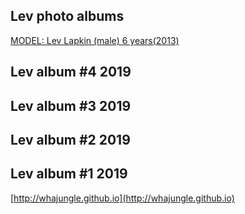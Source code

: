 
## Lev photo albums

[MODEL: Lev Lapkin (male) 6 years(2013) ](../)

<!--
https://www.publicalbum.org/blog/embedding-google-photos-albums
-->

## Lev album #4 2019

<script src="https://cdn.jsdelivr.net/npm/publicalbum@latest/dist/pa-embed-player.min.js" async></script>
<div class="pa-embed-player" style="width:100%; height:480px; display:none;"
  data-link="https://photos.app.goo.gl/KRUfnzZkuy7tTJKo8"
  data-title="MODEL: Lev Lapkin (male) 06.05.19 /  6 years / 01.18.2013"
  data-description="9 new photos added to shared album">
  <img data-src="https://lh3.googleusercontent.com/7O0PdDajZaPS5mFSpY-TSfflNMAChQ-cnsT-9-bA6ki7-nrlJD2COsd_TnulEn2kYFMfJzN-Wp3hQs24Ecwh4be6SK6Em893mwuGycHA5kur3dehUFfs-t66lClbx91gpcRXNCZ3kA=w1920-h1080" src="" alt="" />
  <img data-src="https://lh3.googleusercontent.com/RPcBKbXzHz20AJukTeEZXQAK0v4Y4gL75L9AK-BXYpFuDdrr9yqOGw4arboZeVkKziarkMOY2Oy3Pi538VtNuxDMx0RXPPKRV6LQ6dE9zceWNuEII2Cgo5arRaDB8VAIRPnORezNxg=w1920-h1080" src="" alt="" />
  <img data-src="https://lh3.googleusercontent.com/h8grgSEy_HYikshFbczmh-AZv3zhH5UPn2898oLMpAcMzu88ACyEnMaxrU52fRxC9fTDls3eMpcQeDNLho2jYVvUvY0CGk58FW8J_joTfeE30OlFVZVmKxbxDF-etbC7GDDwyJxtjw=w1920-h1080" src="" alt="" />
  <img data-src="https://lh3.googleusercontent.com/2ooQ1-BGb37Kqpvk49cqhWOJqJ2oO66Ja0Bdn8ZgAOfh5IRj37vg7aJFcLGUAzZ56muGaPnY872golsoP4Kx2TZLftFnzIc6w38ba_Ru-3b_0ojF5YFPM_MzFf0KPPIXVSesm-zajQ=w1920-h1080" src="" alt="" />
  <img data-src="https://lh3.googleusercontent.com/pAchQm_MsSD3CQ4i0QngEJLv6YrDuJh6VY9QsrjzByPWhzLd_JLLCPyQYfablVxVNmC9AdgvtITMloAjdk7Rfbxtd9xxyPFCFgv80ALsLfCQRl_CSexnz6c4rzq4wN6zhpVDNe8Y6w=w1920-h1080" src="" alt="" />
  <img data-src="https://lh3.googleusercontent.com/hcUaoe7k6U4ZSeoodpLrjvxbrFFm-DUF0SEXHf4LY3vSpHo9V_vwfYpyNX5L6sX9Vm3Nt3sSBXrD0TG7AuFpJjrn5NAzm7HpKOWj4bPWCWcf5XMuDbnasdKDlkKUcmNDy3ViR8T7Nw=w1920-h1080" src="" alt="" />
  <img data-src="https://lh3.googleusercontent.com/xDWpmzQg3rmWUJzPBhGL2WmCoCBdvSDGAYw9_dxhz-RVwnC1IcqKq6Dv2BGnhdpqzsJvPXswzRR4m8j7oJGkdOQ_BDlDLQf5sBycONXEKK5IrNUfu-6vQcFJuyp0ojohlAmlX4Uzxg=w1920-h1080" src="" alt="" />
  <img data-src="https://lh3.googleusercontent.com/21shiOEkIuJPujXoYFJd5oypnMSAbzNUSnLDAUHJGIbaLHXVaU6IHb7UsUcCnQBLaJU-238h6KljTQMz4j9OAI8OY1cbO3Zm3NScQGwNIExjy_4CJIKG1JqEnQDXFq0fVIy0B9MQfQ=w1920-h1080" src="" alt="" />
  <img data-src="https://lh3.googleusercontent.com/er8GoTY3AugR-NFyLGj0XhKW-yVMWaN7941rIyAxCzB3vAsRi3tdd4h6aGJY2kEW0TZTfgaOS4ATF-a3dN72az20JpQelJno6nnDXWOO96SlGBEA7VPdSM0CajCc7iHcT02zoCMS2A=w1920-h1080" src="" alt="" />
</div>

## Lev album #3 2019

<script src="https://cdn.jsdelivr.net/npm/publicalbum@latest/dist/pa-embed-player.min.js" async></script>
<div class="pa-embed-player" style="width:100%; height:480px; display:none;"
  data-link="https://photos.app.goo.gl/7pdAZEjizEPMZpqCA"
  data-title="MODEL: Lev Lapkin (male) /  6 years - #1"
  data-description="10 new photos added to shared album">
  <img data-src="https://lh3.googleusercontent.com/xPHPFk0W9waMn1qqUWI4D5MNbrvHwNZ6XLUbju3Hs5-286mr9NZ8gJC_OpYEKgmhWK1dUVlGElfnRPGbZhl57_A12VZvMiWqTQ0CGmeeFZHYtBOOn4VdbUXZt7Hl1dWCVOdX9reh=w1920-h1080" src="" alt="" />
  <img data-src="https://lh3.googleusercontent.com/UnCPW8VQcFiJBtWOUHhJfUTTNClMU5ilRoKijq__Wn1dmZEs7b1FxyjcPnvt4pQuhA9CYNjOPh0Zx2YvO-WHSJOb7TEZbBpeJe4djsBFmEzg4gDLaajJnRfX3knbgDVYkwBX_zHv=w1920-h1080" src="" alt="" />
  <img data-src="https://lh3.googleusercontent.com/IiSCFwCqXaOqTPjEF3k7F8_Lv3aMDnDw9CfRPtp7q15vljiBmm36mQSIPqsT8pxHEv8sunYfnfQUPRWEoHEPae6v3zxAC4xfI-0gWe2OJlF9bjoIvOZXaApadEWK-X9o4rciXqQb=w1920-h1080" src="" alt="" />
  <img data-src="https://lh3.googleusercontent.com/HqtIB_npg2WDImR6_F7K5yHX__-e7cx65RhlVPPA07OiYsliN2cDyk91L_twiOkWsSl4nHiEUmeSgJO9qYpKt-VmW2RF1TYfj0Jd2NY1oBYSQrcMZ7dG4KuHhP1Bf7NGePBVupX9=w1920-h1080" src="" alt="" />
  <img data-src="https://lh3.googleusercontent.com/cA3-Jw-HqR3nvEXEdw6ZhHkaUOo2CM8zboaDvVeBysxcvJShfyTgP_kpvUrtl7ZhG76rWzQOS2w4Q7xBJi-kUuvl1tl1ehfU9osedvgw4qG5H5ollm_Ps4_nWQd8jk_EsdiGiB8f=w1920-h1080" src="" alt="" />
  <img data-src="https://lh3.googleusercontent.com/PPVnc_GY3gZcqBzG6DVRIR_ZtDiIw9k1VktqgnO_Y4tuQSZvyr_oxHNoi_buRo24IeJuobg8cQ5Hkyg_yuLvxCzHEd6VP8PNIOKKk5cY2SwVzYI1S7RZXlDIkJC7buxb0D0owRaS=w1920-h1080" src="" alt="" />
  <img data-src="https://lh3.googleusercontent.com/IhfkoZpmfU3JV7-eOi8-o8CntLhRUvPaKza9YeBnbX3dduzmlAtgir2RqFHQ51xxFtMiZ3O1RUxwhLXgp9XkFmCUVAvMxn2ueTf40bZHi0mrvfLwcoPvfxfdp5dKkAlfFroFV-eT=w1920-h1080" src="" alt="" />
  <img data-src="https://lh3.googleusercontent.com/zcPKdf2ieQ5C_QUNKRAcuO8iMmLIE5zF7YEw_HgIH4JT7618anY1DGjs0rbGHlGspnQcYBkmWrbZkWrKISKNycbzlB9Rm7WvVU2EShZ8qgqG1hd8gTqe_Y9VEWaWffDTR06obr4j=w1920-h1080" src="" alt="" />
  <img data-src="https://lh3.googleusercontent.com/lYouk5z_7-P8RR0ovDsBtgT0l8bTvxkTUtAHM4VmceccNOrG4zKLZK5HPw8FAokLrPNmaga8ojc8_hahpCbI3NpKMv6V6Bzjo9bBUKnrJUcm-aO_4C5zd24AfkiTg9ttbKAs0Wkp=w1920-h1080" src="" alt="" />
  <img data-src="https://lh3.googleusercontent.com/8AhHWeW-KH-NO3adtZ_rUc_tCyKqlgPPsXv0OFUm-SCd75Td16r8nF2lzJZJm1_KJmsIy6vIOxBLI0wh8a_uFjhV7M-e6jt1uydXoN72NbzvGGu6AobmTr64C6yH295tU-Qs_jxW=w1920-h1080" src="" alt="" />
</div>

## Lev album #2 2019

<script src="https://cdn.jsdelivr.net/npm/publicalbum@latest/dist/pa-embed-player.min.js" async></script>
<div class="pa-embed-player" style="width:100%; height:480px; display:none;"
  data-link="https://photos.app.goo.gl/rLQRUnzxhZhKe3vD6"
  data-title="LEV"
  data-description="Lev Lapkin /   6 years (01.18.2013) sex: MALE
height: 115 сm (44'') / weight: 24 Kg
chest: 62 (24'') / waist: 47(18'') / hips: 59(23'')
hair color : light brown
year color: hazel - green
phone: +66829315202, +66983634676
mail: email2tema@gmail.com
address: 34/2 m1 Koh Kood, TRAT, 23000, Thailand">
  <img data-src="https://lh3.googleusercontent.com/bLIrY_PC1daarxEEt3BhUQ2Kqm6-g-BiOP1ptvqaCaKBC9tnCRDV74H0KpwdXx_40UdXgQXV3OzP9aPZ-izWI9GV87UkAUJHXB0nMG20_w0_QqIDo13S0lfMq7S4pLXXDRo0aBy-Ig=w1920-h1080" src="" alt="" />
  <img data-src="https://lh3.googleusercontent.com/lpFYNMsX80QMXNYxMG7EZHTOKWaURtiL9dIm2C3MNQL11Sh2StHERFSsUtQAOlbqOKOZ-ZYJcfsaSneXAR9O8pXzxnNmiTU1Vdq8rllMEoTBEAtihVpaNdDuA_qt9_l0NirIYfoR2Q=w1920-h1080" src="" alt="" />
  <img data-src="https://lh3.googleusercontent.com/x5RtK-yp1cKv5cJEK4MHcPI_zg1NbvMf3s_WO9WibOhGyRgPF7xhkMDTJO4FhLgJnaHykt0XB8e6lbkq2QXOINEe0ofH7jWGa96aHrUBg9lWnjcx6lIEzsbfwgZXmMLDVOuSZPQC8g=w1920-h1080" src="" alt="" />
  <img data-src="https://lh3.googleusercontent.com/1nOjRIZf7fygMnUDg47RDJMtTs-zsePGpeqgcYOJ-xMzFqMjg2TLCZYyPNIVz11nhkKLULlUDi6KbWJx1AfjXRLMcoMmuhlBVhYvALF5fhpEkvHEGtY-Cgn9nlun5RFHrCSr5ys5NQ=w1920-h1080" src="" alt="" />
  <img data-src="https://lh3.googleusercontent.com/XZ8e1PDrtmWoL6pXgnthMXbqR1HAactzsOVnFgeioGliNmucD7PD1-l6jV0RglmFNP0TPX1KsI_D2NHPdWB990yqZVvJo3SxiWwgXuyV515UZz38lfKmKhZN_W_g8AYwWVrl_9udaA=w1920-h1080" src="" alt="" />
  <img data-src="https://lh3.googleusercontent.com/VyS_gXkbEzNbFuBM-3xVzXENE31oSfbCRqvzaOx7PVnlKB3BUJIDumK2zp1zqCUmfoXLdLE8ImC1g9rKUbZQ5GGrdSUXjmTrI87N8sM7CMyTN3LFLQm5qEMyl7_3dNBTBYIlyTagag=w1920-h1080" src="" alt="" />
  <img data-src="https://lh3.googleusercontent.com/ynLMIJzKgnvlme2Yryl2SURNb2pNJi3zajzJCUg8qs3_Am1XGrUYzWqfGNYyZDTGtH5XOHG-8SvqRBWSvs-P8mzHaWMMioaFdYP5rjOT9HkWPXoSIgjTsVdznD-yk_pFZ0iiV8_2eA=w1920-h1080" src="" alt="" />
  <img data-src="https://lh3.googleusercontent.com/apYrxrM5hDOGR79QWFgoSDm0hY_MTPqSyrQMPc7SyFy5wB_lw9fE5KIsyZBlAgkZUfOXw1pXR9yq68ghzEMoLJDztgeV4wYlbWbHe3BZj58y1BikMvNMffY2j87Hftt88mSPkeaJSw=w1920-h1080" src="" alt="" />
  <img data-src="https://lh3.googleusercontent.com/IrEr33mnMMbFLtBL2q3TyAQXF91UpKhKTEDUnZDNgXF4B3-TRgs08VIyqHS3sg7kUOVDj2Xtzmnc9b8iaVQwUdzdYSGpbaPZ-2ojNCDvgs9KBcOCeVoNhsPVleHRIwgPuMI9k6kCbQ=w1920-h1080" src="" alt="" />
  <img data-src="https://lh3.googleusercontent.com/q2_vE9PW2MKqUdhWhrAgpiePd9eFN-Jjqy7gNIfK6phiVLeTRHydNuidg2pWVHrvoxWz17k8W36XbOkjz_WPCY30X8zOEGiAFh2G43ZzNe-0NvXQ4OWMkOCZEgpWagD2_MvxtIP1Kg=w1920-h1080" src="" alt="" />
</div>

## Lev album #1 2019

<script src="https://cdn.jsdelivr.net/npm/publicalbum@latest/dist/pa-embed-player.min.js" async></script>
<div class="pa-embed-player" style="width:100%; height:480px; display:none;"
  data-link="https://photos.app.goo.gl/H7jEnLwFRzqNavHy8"
  data-title="MODEL: Lev Lapkin (male) /  6 years / 01.18.2013"
  data-description="Lev Lapkin /   6 years (01.18.2013) sex: MALE
height: 115 сm (44'') / weight: 24 Kg
chest: 62 (24'') / waist: 47(18'') / hips: 59(23'')
hair color : light brown
year color: hazel - green
phone: +66829315202, +66983634676
mail: email2tema@gmail.com
address: Bangkok, Thailand">
  <img data-src="https://lh3.googleusercontent.com/K5mlNSglDxk3v9tcDDvVFYGPjVWz_kfpsN7JhkRRrN5ngcy-bUiZhNEqoHYSF4nCLO4ZdeXuSdMb9BbciYddUM1G7nTuot2V18ZK63-6ic3LKc4xDE5Og8R6hNMd1e-4UDjgqm7Yaw=w1920-h1080" src="" alt="" />
  <img data-src="https://lh3.googleusercontent.com/E86MNzFVk-jADMpeRV9p10hPZZEn185g8Mu-9BbZDnyLLjcKnd3oKif0n92PWy0jjmlnhfBu_d1bABKiHPZZ-KGlPxNo6kZLxYXZbxFYTNDt2ABRgKWxxWescHo-yg8_FDvj-4o6Ew=w1920-h1080" src="" alt="" />
  <img data-src="https://lh3.googleusercontent.com/n4QElKd2jwyfq2LJg9ry_UpqBgEq1ENGxaAsZPazKS6CDr2MPO9zDzvA1AJCHcdmdUKAFDHbTzDPpz2Bz36wO0G3eXS8MR9V_rpCFw_XQkKaL3RChq0gwVaQTduGMr7y_PFPy5KBRw=w1920-h1080" src="" alt="" />
  <img data-src="https://lh3.googleusercontent.com/A_PBhaXZFpiV4cU2D8Ssz8Jqroq8-7m5XfSMrdGKFm8JkyD_ulNZKnrYdR9YAHMAiy2apBpb53CC-vxCcrgI4Oa1-SwnkT6cMVBDTRqNwU7Gt_rXJeTFtb_J96iCaQKHhL3mLRDbPA=w1920-h1080" src="" alt="" />
  <img data-src="https://lh3.googleusercontent.com/jp0D8L5eJKg2088rjePDurBVpi5E0LJficNAdWl1Cs0vTVvYDXDf3akAWoaROcHfAor0iY5NmEQak0nEcbj-yyTGjFxAaYzY_ttp8cfWEz6jP_-gUaTvkwVOGuq20huGmMA05L2FVQ=w1920-h1080" src="" alt="" />
  <img data-src="https://lh3.googleusercontent.com/vjUobDEJilGr1NsxcjQ9iWEeSpw1Q-cOr07BSulGbxLtVbNRNkP3LXCJjuhM06Qb6rU-QX5UHvC_J5c58oT4xjw81YNlWbnZiUmePom3h1OgAAejOTnza-k5bSUUO6tEFrnTGuUpFQ=w1920-h1080" src="" alt="" />
  <img data-src="https://lh3.googleusercontent.com/-k_JkNHv-9CtrfHjmDNJ7z4DOAgmRtwsfi10xqXW8PJaRJgJj_pw7Xh1r4S-sS4hkC8oBqUmtLpdCeh7iLUF49hAME6EY6CY6ewLiVcm1Ud278Ekr5O8feP68HnX12_5ddH_0d2B7A=w1920-h1080" src="" alt="" />
  <img data-src="https://lh3.googleusercontent.com/l1_66rQJm8qRCOmCTAg1iRvtsw7uWlChv4K295qCmAsBjE2eCD4kASmYrRxioN007Qxkg_phndrGq2w-hxv6aGh-KYaTthGMQtjPDiDROXk7Og3d4vxOdv2VT9KnvotnB5ZG__eYRw=w1920-h1080" src="" alt="" />
  <img data-src="https://lh3.googleusercontent.com/YyCrAvk9Ss-oNcA82QqM6LrciHnZTk_PB0vGKzJV6hCZE3PT7x216P_AtRzwfcysHvpkHd_Hm97A8rhTrQ2MLzRijusLyNJmMoPgcx8C27sBtEy06xxhg1YZndY_rxnC45WRQzzeFw=w1920-h1080" src="" alt="" />
  <img data-src="https://lh3.googleusercontent.com/RvqNgc7c8MyHJ8EpWGMs5R1QDCwKSfRwfXDpsiqPLSyUPO_IaSroj56vPZdoF-UAqLxJYQYGwjNtpi_0JOCpKC4JxmSIq5CAkZA84faehYzEqJnuO_cOXgRY3ncMzBuQgpFm7yzs4w=w1920-h1080" src="" alt="" />
  <img data-src="https://lh3.googleusercontent.com/BbzYNTFNAmYaIFNb3EBmnYqkprElzWfeg1NQnkVsjWSOShQuSh2RT2DN7dYxyHe5M2VLpEjvSTtOOMiORdFNq615yfedXFtXMHtT6EBoxaMWY85msoTl85EJcw-3smkoDBuMM-y8hA=w1920-h1080" src="" alt="" />
  <img data-src="https://lh3.googleusercontent.com/_Rvuw-dzztfW6NERqO2--YeGsd_CQ0yGk_koGhq1nbT0VukbGj5NNuILfOTvakxnDV_934fra1mlxbxnXh09ZE_eYuHzDb7WBVrsD0oF2SbMrX6M0RQ4ruz-L3qnsrC0OMxB8O91Zw=w1920-h1080" src="" alt="" />
  <img data-src="https://lh3.googleusercontent.com/r_46Jzrq6BCpVvwIfYih0lR3RN3UULyF3aouy3nl-_972t4DnwymtFLJLzPPrFbChJl0K7oe9-oN0vVa4OvZsNXAh7FXyZTiqc5nBb4-03UQGBae10rAdVHVF3dDSXAeAmC1QR2LrA=w1920-h1080" src="" alt="" />
  <img data-src="https://lh3.googleusercontent.com/BDfbqpZw4kxxqfQpBILxS9GZuD01l0cFn35YYHyC68cBWbqmqhGWp2IHugl8qyQ5_V5XHtkDjTzvFVVIt5MZ7tTAZLAKlFaHisilCdQ3V8mM59lrPAZooOKFh9k0p-BnKzzY4bGVTA=w1920-h1080" src="" alt="" />
  <img data-src="https://lh3.googleusercontent.com/T5Q2npB_TTDHzZxlsft0KBvPuMceClbIoumgkaHg3je7Fh2y7oUkNJc80wwLLh-cD-mog0c0JcjMPkt3Xwk6Wnk0RVJiafPjASCB8ou2ds2q4qYtidX68fctsrnrlbs5RydTrAfx1w=w1920-h1080" src="" alt="" />
</div>


[http://whajungle.github.io](http://whajungle.github.io)

